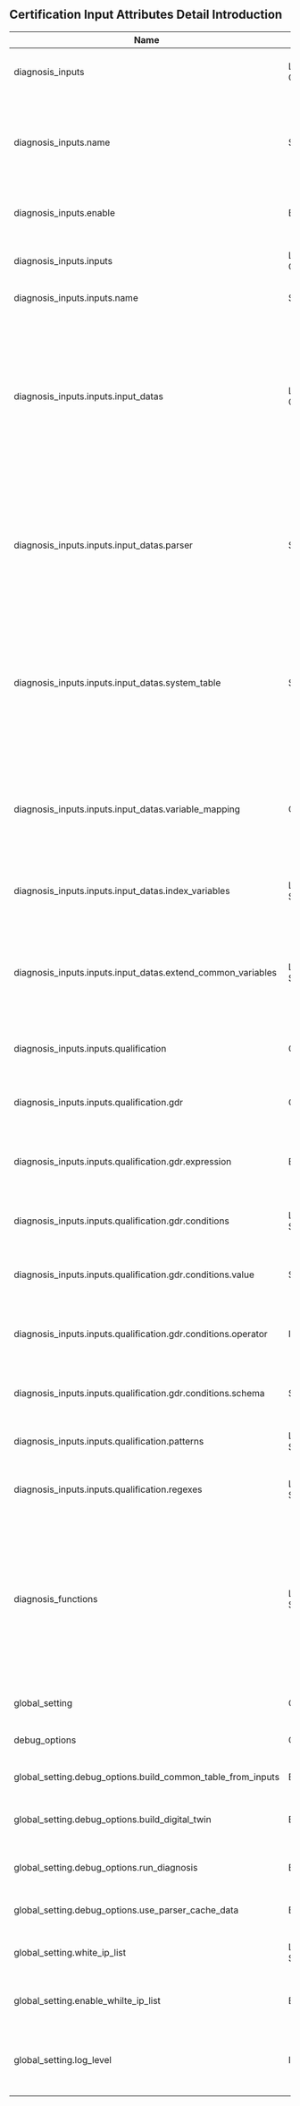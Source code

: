 ## Certification Input Attributes Detail Introduction

|Name|Type|Description|
| --- | --- | --- |
| diagnosis_inputs | List of Object | Define the entire data inputs for the entire following diagnosis process. |
| diagnosis_inputs.name | String | Represent the corresponding diagnosis function which will use the data as data source that defined by this diagnosis_inputs block in current plugin. |
| diagnosis_inputs.enable | Boolean | Represent whether this data input would be enabled in the current plugin. |
| diagnosis_inputs.inputs | List of Object | Define all detail information of required inputs for current data source retrieving. |
| diagnosis_inputs.inputs.name | String | Define a name for current input block |
| diagnosis_inputs.inputs.input_datas | List of Object | Represent detail parsers or system table information, define the mapping relationship between data source table and common report table.<br> ***Note:*** During one input_datas block, can only using parsers or only using system table as data source, parsers and system tables cannot both exist in one input_datas block.|
| diagnosis_inputs.inputs.input_datas.parser | String | Define one parser which will be considered as data source for current diagnosis function by using parser file path in NetBrain System.  ***Note:*** if customer provide values for "parser" element, then "system_table" cannot be filled.|
| diagnosis_inputs.inputs.input_datas.system_table | String | Define one system table which will be considered as data source for current diagnosis function by using system table name. ***Note:*** only one system table can be defined in each input_datas, if customer provide values for "system_table" element, then "parser" cannot be filled.|
| diagnosis_inputs.inputs.input_datas.variable_mapping | Object | Define column relationships between parser table and common table. Note: the common table is the result data table which will be generated as diagnosis result per current inputs block. |
| diagnosis_inputs.inputs.input_datas.index_variables | List of String | Define the index rule of current common table specify the common table column title, support muilti-column.  |
|diagnosis_inputs.inputs.input_datas.extend_common_variables | List of String| List the columns which will be appended into common table as additional data from the parser or system table defined in "parsers" and "system_table" elements by column titles.|
| diagnosis_inputs.inputs.qualification | Object | Define the filters for all data which will be used in current daignosis function. |
| diagnosis_inputs.inputs.qualification.gdr | Object | Represent the GDR which will be considered as a filter for devices, e.g. vendor name, device type, etc. |
| diagnosis_inputs.inputs.qualification.gdr.expression | Boolean | Represent the logic relationship between each gdr_qulification conditions. (A AND B OR C AND D...) |
| diagnosis_inputs.inputs.qualification.gdr.conditions | List of String  | Represent which GDRs would be considered as conditions for qualification. ["vendor", "device_type", ...] |
| diagnosis_inputs.inputs.qualification.gdr.conditions.value | String | Define the value corresponding to the schema which inserted in current "condition". |
| diagnosis_inputs.inputs.qualification.gdr.conditions.operator | Integer | Define the operator of current condition. E.g. {subTypeName(schema) 4(operator) Cisco(value)} ==> {subTypeName = Cisco} |
| diagnosis_inputs.inputs.qualification.gdr.conditions.schema | String | Define current GDR key, check GDR management in tenant management page. |
| diagnosis_inputs.inputs.qualification.patterns | List of String | Represent the config patterns which will be considered as a filter for daignosis data. |
| diagnosis_inputs.inputs.qualification.regexes | List of String | Represent the regex rules which will be considered as a filter for diagnosis data. |
| diagnosis_functions | List of String | List all provided diagnosis functions for current platform certification plugin by diagnosis function name. All diagnosis functions will be triggered automatically when the plugin start to run. If customer desire to apply partial functions in current plugin, please comment out the functions which will be ignored. |
| global_setting | Object | Represent the global settings for current plugin  |
| debug_options | Object | Define the debug features of current diagnosis process. |
| global_setting.debug_options.build_common_table_from_inputs | Boolean | Represent whether build the common table base on customer inputs. |
| global_setting.debug_options.build_digital_twin | Boolean | Represent whether build the digital twin table base on customer inputs. |
| global_setting.debug_options.run_diagnosis | Boolean | Represent whether trigger the diagnosis process base on customer inputs. |
| global_setting.debug_options.use_parser_cache_data | Boolean | Represent whether trigger the entire plugin use parser cache data. |
| global_setting.white_ip_list | List of String | Represent all IPs that need to be ignored by the current plugin during plugin running. |
| global_setting.enable_whilte_ip_list | Boolean | Represent whether the customer needs to enable the white_ip_list feature. |
| global_setting.log_level | Integer | Represent the level that the customer wants to apply to the plugin running logs. (0: DEBUG, 1: INFO, 2: WARNING, 3: ERROR) |